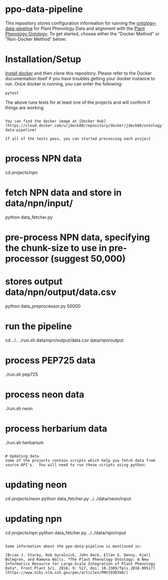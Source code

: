# ppo-data-pipeline

This repository stores configuration information for running the [ontology-data-pipeline](https://github.com/biocodellc/ontology-data-pipeline) for Plant Phenology Data and alignment with the [Plant Phenology Ontology](https://github.com/PlantPhenoOntology/ppo).  To get started, choose either the "Docker Method" or "Non-Docker Method" below: 

# Installation/Setup
[Install docker](https://docs.docker.com/install/) and then clone this repository.  Please refer to the Docker documentation itself if you have troubles getting your docker instance to run.  Once docker is running, you can enter the following:
```
pytest
```

The above runs tests for at least one of the projects and will confirm if things are working

```

You can find the docker image at [Docker Hub](https://cloud.docker.com/u/jdeck88/repository/docker/jdeck88/ontology-data-pipeline)

If all of the tests pass, you can started processing each project

```
# process NPN data
cd projects/npn
# fetch NPN data and store in data/npn/input/
python data_fetcher.py
# pre-process NPN data, specifying the chunk-size to use in pre-processor (suggest 50,000)
# stores output data/npn/output/data.csv
python data_preprocessor.py 50000
# run the pipeline
cd ../..
./run.sh data/npn/output/data.csv data/npn/output

# process PEP725 data
./run.sh pep725 
# process neon data
./run.sh neon
# process herbarium data
./run.sh herbarium
```

# Updating data
Some of the projects contain scripts which help you fetch data from source API's.  You will need to run these scripts using python:

```
# updating neon
cd projects/neon
python data_fetcher.py  ../../data/neon/input

# updating npn
cd projects/npn
python data_fetcher.py  ../../data/npn/input
```

Some information about the ppo-data-pipeline is mentioned in:

[Brian J. Stucky, Rob Guralnick, John Deck, Ellen G. Denny, Kjell Bolmgren, and Ramona Walls. *The Plant Phenology Ontology: A New Informatics Resource for Large-Scale Integration of Plant Phenology Data*, Front Plant Sci. 2018; 9: 517, doi: 10.3389/fpls.2018.00517](https://www.ncbi.nlm.nih.gov/pmc/articles/PMC5938398/)

